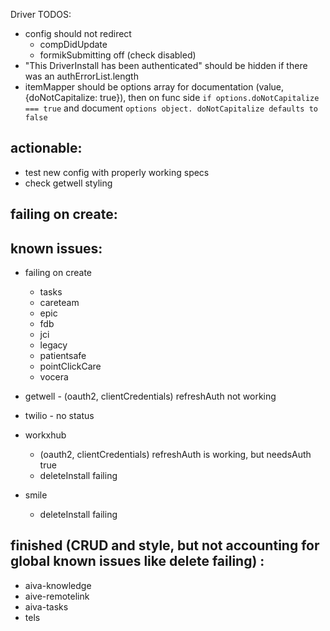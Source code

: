 Driver TODOS:

- config should not redirect
  - compDidUpdate
  - formikSubmitting off (check disabled)
- "This DriverInstall has been authenticated" should be hidden if there was an authErrorList.length
- itemMapper should be options array for documentation (value, {doNotCapitalize: true}), then on func side `if options.doNotCapitalize === true` and document `options object. doNotCapitalize defaults to false`

## actionable:

- test new config with properly working specs
- check getwell styling

## failing on create:

## known issues:

- failing on create

  - tasks
  - careteam
  - epic
  - fdb
  - jci
  - legacy
  - patientsafe
  - pointClickCare
  - vocera

- getwell - (oauth2, clientCredentials) refreshAuth not working
- twilio - no status
- workxhub

  - (oauth2, clientCredentials) refreshAuth is working, but needsAuth true
  - deleteInstall failing

- smile
  - deleteInstall failing

## finished (CRUD and style, but not accounting for global known issues like delete failing) :

- aiva-knowledge
- aive-remotelink
- aiva-tasks
- tels
